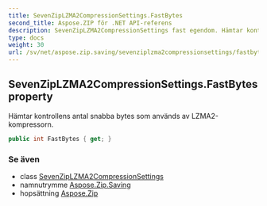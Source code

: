 ```yaml
---
title: SevenZipLZMA2CompressionSettings.FastBytes
second_title: Aspose.ZIP för .NET API-referens
description: SevenZipLZMA2CompressionSettings fast egendom. Hämtar kontrollens antal snabba bytes som används av LZMA2kompressorn.
type: docs
weight: 30
url: /sv/net/aspose.zip.saving/sevenziplzma2compressionsettings/fastbytes/
---
```

## SevenZipLZMA2CompressionSettings.FastBytes property

Hämtar kontrollens antal snabba bytes som används av LZMA2-kompressorn.

```csharp
public int FastBytes { get; }
```

### Se även

* class [SevenZipLZMA2CompressionSettings](../)
* namnutrymme [Aspose.Zip.Saving](../../sevenziplzma2compressionsettings/)
* hopsättning [Aspose.Zip](../../../)


